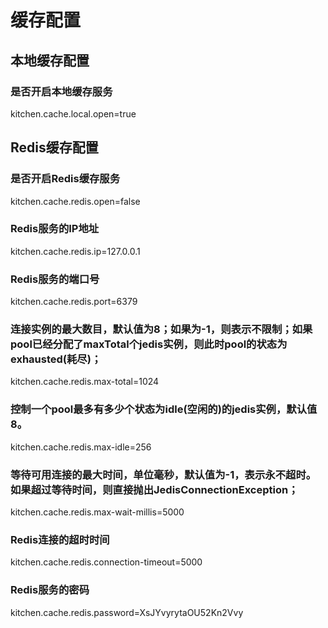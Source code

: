 # 缓存配置

## 本地缓存配置
### 是否开启本地缓存服务
kitchen.cache.local.open=true

## Redis缓存配置
### 是否开启Redis缓存服务
kitchen.cache.redis.open=false
### Redis服务的IP地址
kitchen.cache.redis.ip=127.0.0.1
### Redis服务的端口号
kitchen.cache.redis.port=6379
### 连接实例的最大数目，默认值为8；如果为-1，则表示不限制；如果pool已经分配了maxTotal个jedis实例，则此时pool的状态为exhausted(耗尽)；
kitchen.cache.redis.max-total=1024
### 控制一个pool最多有多少个状态为idle(空闲的)的jedis实例，默认值8。
kitchen.cache.redis.max-idle=256
### 等待可用连接的最大时间，单位毫秒，默认值为-1，表示永不超时。如果超过等待时间，则直接抛出JedisConnectionException；
kitchen.cache.redis.max-wait-millis=5000
### Redis连接的超时时间
kitchen.cache.redis.connection-timeout=5000
### Redis服务的密码
kitchen.cache.redis.password=XsJYvyrytaOU52Kn2Vvy